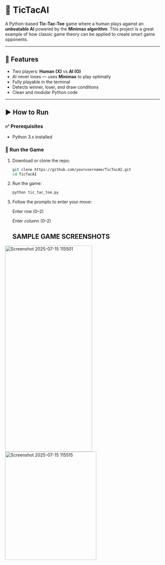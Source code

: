 # 🤖 TicTacAI

A Python-based **Tic-Tac-Toe** game where a human plays against an **unbeatable AI** powered by the **Minimax algorithm**. This project is a great example of how classic game theory can be applied to create smart game opponents.

---

## 🧠 Features

- Two players: **Human (X)** vs **AI (O)**
- AI never loses — uses **Minimax** to play optimally
- Fully playable in the terminal
- Detects winner, loser, and draw conditions
- Clean and modular Python code

---


## ▶️ How to Run

### ✅ Prerequisites

- Python 3.x installed

### 🏃 Run the Game

1. Download or clone the repo:
   ```bash
   git clone https://github.com/yourusername/TicTacAI.git
   cd TicTacAI

2. Run the game:

   ```bash
   python tic_tac_toe.py

3. Follow the prompts to enter your move:

    Enter row (0–2)

    Enter column (0–2)

   ## SAMPLE GAME SCREENSHOTS

<img width="283" height="670" alt="Screenshot 2025-07-15 115501" src="https://github.com/user-attachments/assets/a8325c19-9bfa-4ca9-98af-104d211aa4bb" />



 <img width="297" height="352" alt="Screenshot 2025-07-15 115515" src="https://github.com/user-attachments/assets/eaabd72d-044f-4b8b-8bf5-b8062663ad48" />



